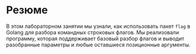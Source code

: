 # Резюме

В этом лабораторном занятии мы узнали, как использовать пакет `flag` в Golang для разбора командных строковых флагов. Мы реализовали программу, которая поддерживает базовый разбор флагов и выводит разобранные параметры и любые оставшиеся позиционные аргументы.
